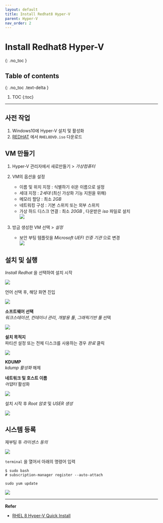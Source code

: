 ```yaml
---
layout: default
title: Install Redhat8 Hyper-V
parent: Hyper-V
nav_order: 2
---
```


# Install Redhat8 Hyper-V
{: .no_toc }

## Table of contents
{: .no_toc .text-delta }

1. TOC
{:toc}

---

## 사전 작업

1. Windows10에 Hyper-V 설치 및 활성화
2. [REDHAT](https://developers.redhat.com/products/rhel/download) 에서 `RHEL8DVD.iso` 다운로드



## VM 만들기

1. Hyper-V 관리자에서 새로만들기 > *가상컴퓨터*
2. VM의 옵션을 설정
    - 이름 및 위치 지정 : 식별하기 쉬운 이름으로 설정
    - 세대 지정 : *2세대* (최신 가상화 기능 지원을 위해)
    - 메모리 할당 : 최소 *2GB*
    - 네트워킹 구성 : 기본 스위치 또는 외부 스위치
    - 가상 하드 디스크 연결 : 최소 *20GB* , 다운받은 *iso* 파일로 설치<br>
    ![](https://github.com/MiryangJung/TIL/blob/master/assets/images/Hyper-V/Redhat8/1.PNG?raw=true)

3. 방금 생성한 VM 선택 > *설정*
    - 보안 부팅 템플릿을 *Microsoft UEFI 인증 기관* 으로 변경<br>
![](https://github.com/MiryangJung/TIL/blob/master/assets/images/Hyper-V/Redhat8/2.PNG?raw=true)



## 설치 및 실행

*Install Redhat* 을 선택하여 설치 시작

![](https://github.com/MiryangJung/TIL/blob/master/assets/images/Hyper-V/Redhat8/3.PNG?raw=true)

언어 선택 후, 해당 화면 진입

![](https://github.com/MiryangJung/TIL/blob/master/assets/images/Hyper-V/Redhat8/4.PNG?raw=true)

__소프트웨어 선택__ <br>
*워크스테이션*, *컨테이너 관리*, *개발용 툴*, *그래픽기반 툴* 선택

![](https://github.com/MiryangJung/TIL/blob/master/assets/images/Hyper-V/Redhat8/5.PNG?raw=true)

__설치 목적지__ <br>
파티션 설정 또는 전체 디스크를 사용하는 경우 *완료* 클릭

![](https://github.com/MiryangJung/TIL/blob/master/assets/images/Hyper-V/Redhat8/6.PNG?raw=true)

__KDUMP__ <br>
*kdump 활성화* 해제

__네트워크 및 호스트 이름__ <br>
*어댑터* 활성화

![](https://github.com/MiryangJung/TIL/blob/master/assets/images/Hyper-V/Redhat8/7.PNG?raw=true)

설치 시작 후 *Root 암호* 및 *USER 생성*

![](https://github.com/MiryangJung/TIL/blob/master/assets/images/Hyper-V/Redhat8/8.PNG?raw=true)


## 시스템 등록

재부팅 후 *라이센스 동의*

![](https://github.com/MiryangJung/TIL/blob/master/assets/images/Hyper-V/Redhat8/9.PNG?raw=true)

`terminal` 을 열어서 아래의 명령어 입력

```
$ sudo bash
# subscription-manager register --auto-attach
```

```
sudo yum update
```

![](https://github.com/MiryangJung/TIL/blob/master/assets/images/Hyper-V/Redhat8/10.PNG?raw=true)



---
__Refer__ <br>
- [RHEL 8 Hyper-V Quick Install](https://developers.redhat.com/rhel8/install-rhel8-hyperv)